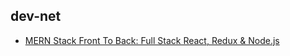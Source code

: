 ## dev-net
* [MERN Stack Front To Back: Full Stack React, Redux & Node.js](https://www.udemy.com/mern-stack-front-to-back/)

